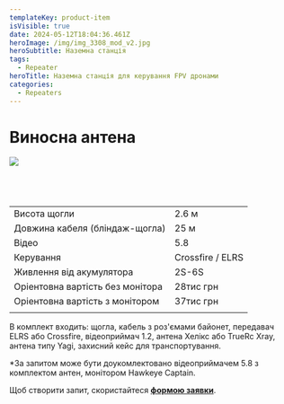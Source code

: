 ```yaml
---
templateKey: product-item
isVisible: true
date: 2024-05-12T18:04:36.461Z
heroImage: /img/img_3308_mod_v2.jpg
heroSubtitle: Наземна станція
tags:
  - Repeater
heroTitle: Наземна станція для керування FPV дронами
categories:
  - Repeaters
---
```

# Виносна антена

![](/img/img_3670_v2.jpg)

![]()

![]()

![]()

![]()

|                                |                  |
| ------------------------------ | ---------------- |
| Висота щогли                   | 2.6 м            |
| Довжина кабеля (бліндаж-щогла) | 25 м             |
| Відео                          | 5.8              |
| Керування                      | Crossfire / ELRS |
| Живлення від акумулятора       | 2S-6S            |
|Оріентовна вартість без монітора|28тис грн|
|Оріентовна вартість з монітором|37тис грн| 
|                                |                  |

В комплект входить:
щогла, кабель з роз'ємами байонет,
передавач ELRS або Crossfire,
відеоприймач 1.2,
антена Хелікс або TrueRc  Xray,
антена типу Yagi,
захисний кейс для транспортування. 

\*За запитом може бути доукомлектовано відеоприймачем 5.8 з комплектом антен,
монітором Hawkeye Captain.

Щоб створити запит, скористайтеся <a href="https://docs.google.com/forms/d/1TCApMWtctqZN7LEEKFTjVBQc5R3FQGf2tWWAGfGwWSU" target="_blank" rel="noopener noreferrer">**формою заявки**</a>.